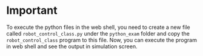 # Important 
To execute the python files in the web shell, you need to create a new file called `robot_control_class.py` under the `python_exam` folder and copy the `robot_control_class` program to this file. Now, you can execute the program in web shell and see the output in simulation screen.
